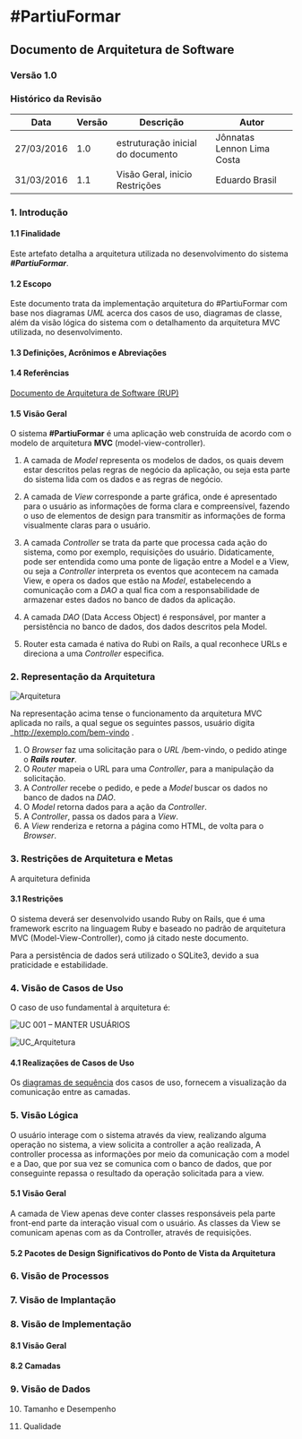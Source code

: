 <h1>#PartiuFormar</h1>

## **Documento de Arquitetura de Software**

### **Versão 1.0**

### Histórico da Revisão
Data|Versão|Descrição|Autor
-----|------|---------|-------
27/03/2016|1.0|estruturação inicial do documento|Jônnatas Lennon Lima Costa
31/03/2016|1.1|Visão Geral, inicio Restrições|Eduardo Brasil 
### 1. Introdução         
#### 1.1 Finalidade    
Este artefato detalha a arquitetura utilizada no desenvolvimento do sistema <strong><em>#PartiuFormar</em></strong>. 
#### 1.2 Escopo 
Este documento trata da implementação arquitetura do #PartiuFormar com base nos diagramas <em>UML</em> acerca dos casos de uso, diagramas de classe, além da visão lógica do sistema com o detalhamento da arquitetura MVC utilizada, no desenvolvimento.
#### 1.3 Definições, Acrônimos e Abreviações     
#### 1.4 Referências     
[Documento de Arquitetura de Software (RUP)](http://www.wthreex.com/rup/process/artifact/ar_sadoc.htm)
#### 1.5 Visão Geral 

O sistema **#PartiuFormar** é uma aplicação web construída de acordo com o modelo de arquitetura **MVC** (model-view-controller).

1. A camada de _Model_ representa os modelos de dados, os quais devem estar descritos pelas regras de negócio da aplicação, ou seja esta parte do sistema lida com os dados e as regras de negócio.

2. A camada de _View_ corresponde a parte gráfica, onde é apresentado para o usuário as informações de forma clara e compreensível, fazendo o uso de elementos de design para transmitir as informações de forma visualmente claras para o usuário.

3. A camada _Controller_ se trata da parte que processa cada ação do sistema, como por exemplo, requisições do usuário. Didaticamente, pode ser entendida como uma ponte de ligação entre a Model e a View, ou seja a _Controller_ interpreta os eventos que acontecem na camada View, e opera os dados que estão na _Model_, estabelecendo a comunicação com a _DAO_ a qual fica com a responsabilidade de armazenar estes dados no banco de dados da aplicação.

4. A camada _DAO_ (Data Access Object) é responsável, por manter a persistência no banco de dados, dos dados descritos pela Model.

5. Router esta camada é nativa do Rubi on Rails, a qual reconhece URLs e direciona a uma _Controller_ especifica.

### 2. Representação da Arquitetura
![Arquitetura](http://i.imgur.com/BxSbwTs.png)

Na representação acima tense o funcionamento da arquitetura MVC aplicada no rails, a qual segue os seguintes passos, usuário digita _http://exemplo.com/bem-vindo .

1. O _Browser_ faz uma solicitação para o _URL_ /bem-vindo, o pedido atinge o <em><strong>Rails router</strong></em>.
2. O _Router_ mapeia o URL para uma _Controller_, para a manipulação da solicitação.
3. A _Controller_ recebe o pedido, e pede a _Model_ buscar os dados no banco de dados na _DAO_.
4. O _Model_ retorna dados para a ação da _Controller_.
5. A _Controller_, passa os dados para a _View_.
6. A _View_ renderiza e retorna a página como HTML, de volta para o _Browser_.

### 3. Restrições de Arquitetura e Metas 
A arquitetura definida 

#### 3.1 Restrições 

O sistema deverá ser desenvolvido usando Ruby on Rails, que é uma framework escrito na linguagem Ruby e baseado no padrão de arquitetura MVC (Model-View-Controller), como já citado neste documento.

Para a persistência de dados será utilizado o SQLite3, devido a sua praticidade e estabilidade.

### 4. Visão de Casos de Uso

O caso de uso fundamental à arquitetura é:

![UC 001 – MANTER USUÁRIOS](https://github.com/vitornere/partiuformar/wiki/Especifica%C3%A7%C3%A3o-de-Caso-de-Uso:-Manter-Usu%C3%A1rio#especifica%C3%A7%C3%A3o-de-caso-de-uso-manter-usu%C3%A1rio)

![UC_Arquitetura](http://i.imgur.com/1onQ8e6.jpg)

#### 4.1 Realizações de Casos de Uso

Os [diagramas de sequência](https://github.com/vitornere/partiuformar/wiki/Diagramas-de-Sequ%C3%AAncia-de-Sistema) dos casos de uso, fornecem a visualização da comunicação entre as camadas.
 
### 5. Visão Lógica

O usuário interage com o sistema através da view, realizando alguma operação no sistema, a view solicita a controller a ação realizada, A controller processa as informações por meio da  comunicação com a model e a Dao, que por sua vez se comunica com o banco de dados, que por conseguinte repassa o resultado da operação solicitada para a view.

#### 5.1 Visão Geral    

A camada de View apenas deve conter classes responsáveis pela parte front-end parte da interação visual com o usuário. As classes da View se comunicam apenas com as da Controller, através de requisições.
 
#### 5.2 Pacotes de Design Significativos do Ponto de Vista da Arquitetura     

### 6. Visão de Processos

### 7. Visão de Implantação

### 8. Visão de Implementação
#### 8.1 Visão Geral     
#### 8.2 Camadas 
    
### 9. Visão de Dados 

10. Tamanho e Desempenho               

11. Qualidade   